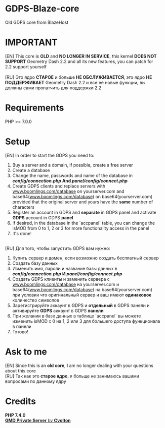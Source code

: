 # GDPS-Blaze-core
Old GDPS core from BlazeHost

# IMPORTANT
[EN] This core is **OLD** and **NO LONGER IN SERVICE**, this kernel **DOES NOT SUPPORT** Geometry Dash 2.2 and all its new features, you can patch for 2.2 support yourself <br><br>
[RU] Это ядро **СТАРОЕ** и больше **НЕ ОБСЛУЖИВАЕТСЯ**, это ядро **НЕ ПОДДЕРЖИВАЕТ** Geometry Dash 2.2 и все её новые функции, вы должны сами пропатчить для поддержки 2.2

# Requirements
PHP >= 7.0.0

# Setup
[EN] In order to start the GDPS you need to:
1. Buy a server and a domain, if possible, create a free server
2. Create a database
3. Change the name, passwords and name of the database in **_config/connection.php_ And _panel/config/connect.php_**
4. Create GDPS clients and replace servers with www.boomlings.com/database on yourserver.com and base64(www.boomlings.com/database) on base64(yourserver.com) provided that the original server and yours have the **same** number of characters
5. Register an account in GDPS and **separate** in GDPS panel and activate **GDPS** account in GDPS **panel**
6. If desired, in the database in the \`accpanel\` table, you can change the isMOD from 0 to 1, 2 or 3 for more functionality access in the panel
7. It's done!
<br><br>

[RU] Для того, чтобы запустить GDPS вам нужно:
1. Купить сервер и домен, если возможно создать бесплатный сервер
2. Создать базу данных
3. Изменить имя, пароли и название базы данных в **_config/connection.php_ И _panel/config/connect.php_**
4. Создать GDPS клиенты и заменить сервера с www.boomlings.com/database на yourserver.com и base64(www.boomlings.com/database) на base64(yourserver.com) при условии что оригинальный сервер и ваш имеют **одинаковое** количество символов
5. Зарегистрируйте аккаунт в GDPS и **отдельный** в GDPS панели и активируйте **GDPS** аккаунт в GDPS **панели**
6. При желании в базе данных в таблице \`accpanel\` вы можете изменить isMOD с 0 на 1, 2 или 3 для большего доступа функционала в панели
7. Готово!

# Ask to me
[EN] Since this is an **old core**, I am no longer dealing with your questions about this core
<br>
[RU] Так как это **старое ядро**, я больще не занимаюсь вашими вопросами по данному ядру

# Credits
**PHP 7.4.0**
<br>
[**GMD Private Server** by **Cvolton**](https://github.com/Cvolton/GMDprivateServer/tree/master)
